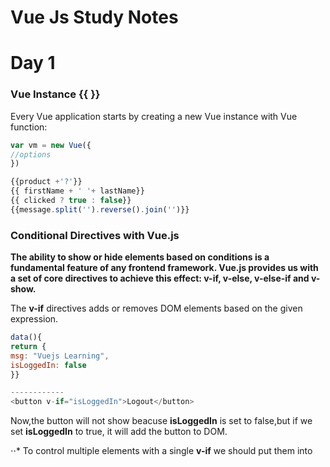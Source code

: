 
# Vue Js Study Notes 
# Day 1 

### Vue Instance {{  }}
Every Vue application starts by creating a new Vue instance with Vue function:
```javascript
var vm = new Vue({
//options
})
```
```javascript
{{product +'?'}}
{{ firstName + ' '+ lastName}}
{{ clicked ? true : false}}
{{message.split('').reverse().join('')}}
```

### Conditional Directives with Vue.js
**The ability to show or hide elements based on conditions is a fundamental feature of any frontend framework. Vue.js provides us with a set of core directives to achieve this effect: v-if, v-else, v-else-if and v-show.**

The **v-if** directives adds or removes DOM elements based on the given expression.
```javascript
data(){
return {
msg: "Vuejs Learning",
isLoggedIn: false
}}

------------
<button v-if="isLoggedIn">Logout</button>
```
Now,the button will not show beacuse **isLoggedIn** is set to false,but if we set **isLoggedIn** to true, it will add the button to DOM.

⋅⋅* To control multiple elements with a single **v-if** we should put them into **<template>** element as follows.
 ```javascript
 <template v-if="isLoggesIn">
  <label> Logout </button>
  <button> Logout </button>
 </template>
 ```
 
 **Login // Logout buttons ---- v-else----**
 ```javascript
 <button v-if="isLoggedin">Logout</nutton>
 <buttin v-else>Login </button>
 ```
 **v-else-if** can be used when we need more than two options to be checked. This will ensure that only one of the chained items in the else-if chain will be visible.

For example, if the property named isLoginDisabled is true, we can prevent the Log In button from displaying and instead display a label. We can accomplish it by using the v-else-if directive as follows.

 ``` javascript
 <button v-if="isLoggedIn>Logout</button>
 <label v-else-if="isLoginDisabled">Register Disabled </label>
 <button v-else> Login</button>
 ```
 Very similar to v-if, the v-show directive can also be used to show and hide an element based on an expression.
 
 ### v-for - Rendering list of items 
 ```javascript
 data(){
 return{
 messages: ['hi', 'hello', 'bye'],
 shoppingItems: [
 {name: 'apple', price: '10'},
 {name: 'orange', price:'20'}
 ]
 }
 }
	// Looping over items in messages array from the data model
	<ul>
	<li v-for ="msg in messages">{{ msg}}</li>
	</ul>
// Looping over the objects in the shoppingItems array.
<ul>
<li v-for="item in shoppingItems">
{{item.name}} - {{item.price}}
</li>
</ul>
```
>> If multiple items should repeat with the v-for directive, we should wrap them in <template> element.
<template v-for="item in shoppingItems">
<label> {{ item.name }}</label>
<label> {{ item.price }}</label>
<button>Buy</button>
</template>
	
In addition to the property value, we get two additional parameters when looping over objects with Vue. Namely, the key and the index values.
<ul>
	<li v-for="(item,key,index) in onjectItems">
		{{ item }} = {{ key }} - {{ index }}
	</li>
	</ul>

v-for with Range
<ul>
	<li v-for="item in 15">{{ item }}</li>
	</ul>

**Managing Changes**
Out of the box v-for supports array mutation methods. These are push, pop, shift, unshift, splice, sort and reverse. 

The two things that Vue can’t track when changed in an array are,
1. Setting items directly
ex: data.shoppingItems[3] = {price: 10, name: 'pineapple'}
This can be resolved by using the Vue.set method. This method accepts the array, an index and the new value.
```javascript
Vue.set(data.shoppingItems, 3,{price:10, name: 'pineapple'});

2. Modifying array length
ex: data.shoppingItems.length = 2


### Directives
In Vue, two-way binding is accomplished using the **v-model** directives.
It can be used well with Binding to Checkboxes and Radio Buttons 
```javascript
<div id="app">
<h1>{{message}}</h1>
<input type="text" v-model="message" />
</div>

<script>
var app = new Vue({
el: '#app'
data:{
message:'Hello'
}
})
</script>
```

### Events 

 
 




### Course Links
[Course Vue School](https://vueschool.io/courses)
[Vue Mastery](https://www.vuemastery.com/conferences)
[Vue Alligator](https://alligator.io/js/filter-array-method/)
[Hackr.io]( https://hackr.io/tutorial/getting-started-with-vuejs)


